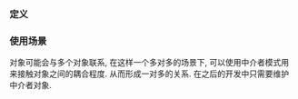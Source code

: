 ### 定义

### 使用场景
对象可能会与多个对象联系, 在这样一个多对多的场景下, 可以使用中介者模式用来接触对象之间的耦合程度. 从而形成一对多的关系. 在之后的开发中只需要维护中介者对象.


